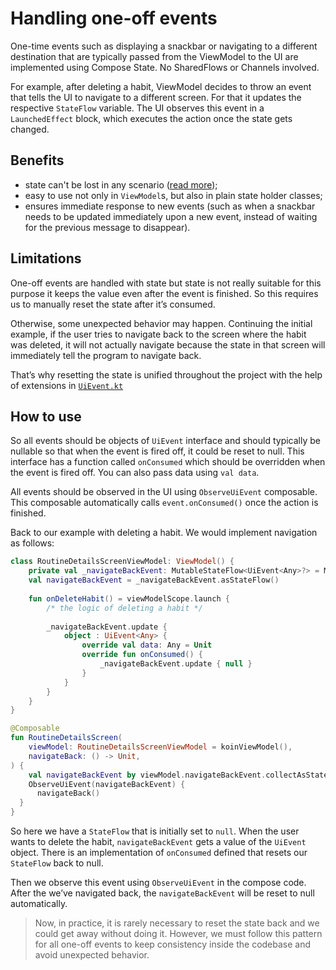 # Handling one-off events

One-time events such as displaying a snackbar or navigating to a different destination that are typically passed from the ViewModel to the UI are implemented using Compose State. No SharedFlows or Channels involved.

For example, after deleting a habit, ViewModel decides to throw an event that tells the UI to navigate to a different screen. For that it updates the respective `StateFlow` variable. The UI observes this event in a `LaunchedEffect` block, which executes the action once the state gets changed. 

## Benefits

- state can't be lost in any scenario ([read more](https://medium.com/androiddevelopers/viewmodel-one-off-event-antipatterns-16a1da869b95));
- easy to use not only in `ViewModel`s, but also in plain state holder classes;
- ensures immediate response to new events (such as when a snackbar needs to be updated immediately upon a new event, instead of waiting for the previous message to disappear).

## Limitations

One-off events are handled with state but state is not really suitable for this purpose it keeps the value even after the event is finished. So this requires us to manually reset the state after it’s consumed. 

Otherwise, some unexpected behavior may happen. Continuing the initial example, if the user tries to navigate back to the screen where the habit was deleted, it will not actually navigate because the state in that screen will immediately tell the program to navigate back.

That’s why  resetting the state is unified throughout the project with the help of extensions in [`UiEvent.kt`](https://github.com/DanielRendox/RoutineTracker/blob/main/core/ui/src/main/java/com/rendox/routinetracker/core/ui/helpers/UiEvent.kt)

## How to use

So all events should be objects of `UiEvent` interface and should typically be nullable so that when the event is fired off, it could be reset to null. This interface has a function called `onConsumed` which should be overridden when the event is fired off. You can also pass data using `val data`. 

All events should be observed in the UI using `ObserveUiEvent` composable. This composable automatically calls `event.onConsumed()` once the action is finished.

Back to our example with deleting a habit. We would implement navigation as follows:

```kotlin
class RoutineDetailsScreenViewModel: ViewModel() {
	private val _navigateBackEvent: MutableStateFlow<UiEvent<Any>?> = MutableStateFlow(null)
	val navigateBackEvent = _navigateBackEvent.asStateFlow()
	
	fun onDeleteHabit() = viewModelScope.launch {
	    /* the logic of deleting a habit */
	    
	    _navigateBackEvent.update {
	        object : UiEvent<Any> {
	            override val data: Any = Unit
	            override fun onConsumed() {
	                _navigateBackEvent.update { null }
	            }
	        }
	    }
	}
}

@Composable
fun RoutineDetailsScreen(
	viewModel: RoutineDetailsScreenViewModel = koinViewModel(),
	navigateBack: () -> Unit,
) {
	val navigateBackEvent by viewModel.navigateBackEvent.collectAsStateWithLifecycle()
	ObserveUiEvent(navigateBackEvent) {
      navigateBack()
  }
}
```

So here we have a `StateFlow` that is initially set to `null`. When the user wants to delete the habit, `navigateBackEvent` gets a value of the `UiEvent` object. There is an implementation of `onConsumed` defined that resets our `StateFlow` back to null. 

Then we observe this event using `ObserveUiEvent` in the compose code. After the we’ve navigated back, the `navigateBackEvent` will be reset to null automatically.

> Now, in practice, it is rarely necessary to reset the state back and we could get away without doing it. However, we must follow this pattern for all one-off events to keep consistency inside the codebase and avoid unexpected behavior.